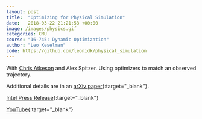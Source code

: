 ```yaml
---
layout: post
title:  "Optimizing for Physical Simulation"
date:   2018-03-22 21:21:53 +00:00
image: /images/physics.gif
categories: CMU
course: "16-745: Dynamic Optimization"
author: "Leo Keselman"
code: https://github.com/leonidk/physical_simulation
---
```

With [Chris Atkeson](http://www.cs.cmu.edu/~cga/) and Alex Spitzer. Using optimizers to match an observed trajectory.

Additional details are in an [arXiv paper](https://arxiv.org/abs/1705.05548){:target="_blank"}.


[Intel Press Release](https://newsroom.intel.com/chip-shots/intel-announces-tools-realsense-technology-development/){:target="_blank"}

[YouTube](https://www.youtube.com/watch?v=pvXJSn22ujU){:target="_blank"}
